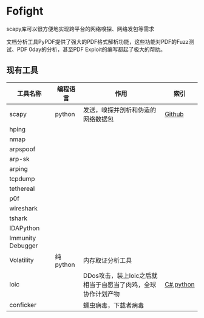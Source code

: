 # Fofight

scapy库可以很方便地实现跨平台的网络嗅探、网络发包等需求

文档分析工具PyPDF提供了强大的PDF格式解析功能，这些功能对PDF的Fuzz测试、PDF 0day的分析，甚至PDF Exploit的编写都起了极大的帮助。


## 现有工具
|工具名称|编程语言|作用|索引
|-------|-------|---|---|
|scapy|python|发送，嗅探并剖析和伪造的网络数据包|[Github](https://github.com/secdev/scapy/)|
|hping||||
|nmap||||
|arpspoof||||
|arp-sk||||
|arping||||
|tcpdump||||
|tethereal||||
|p0f||||
|wireshark||||
|tshark||||
|IDAPython||||
|Immunity Debugger||||
|Volatility|纯python|内存取证分析工具||
|loic||DDos攻击，装上loic之后就相当于自愿当了肉鸡，全球协作计划产物|[C#](https://github.com/NewEraCracker/LOIC),[python](https://github.com/SlamDunkn/LOIC_Python)|
|conficker||蠕虫病毒，下载者病毒||
